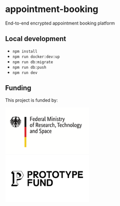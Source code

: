 # appointment-booking

End-to-end encrypted appointment booking platform

## Local development

- `npm install`
- `npm run docker:dev:up`
- `npm run db:migrate`
- `npm run db:push`
- `npm run dev`

## Funding

This project is funded by:

<a href="https://www.bmbf.de/" target="_blank"><img src="docs/assets/BMFTR.png" alt="German Federal Ministry of Research, Technology and Space" style="height: 150px"></a>
<a href="https://prototypefund.de/" target="_blank"><img src="docs/assets/PrototypeFund.png" alt="PrototypeFund" style="height: 150px"></a>
